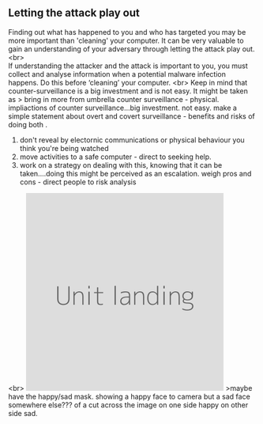 
## Letting the attack play out

Finding out what has happened to you and who has targeted you may be more important than &#39;cleaning&#39; your computer. It can be very valuable to gain an understanding of your adversary through letting the attack play out.
&lt;br&gt;  
If understanding the attacker and the attack is important to you, you must collect and analyse information when a potential malware infection happens. Do this before ‘cleaning’ your computer.
&lt;br&gt;
Keep in mind that counter-surveillance is a big investment and is not easy. It might be taken as
&gt; bring in more from umbrella counter surveillance - physical. impliactions of counter surveillance...big investment. not easy.
make a simple statement about overt and covert surveillance - benefits and risks of doing both .
1. don&#39;t reveal by electornic communications or physical behaviour you think you&#39;re being watched
2. move activities to a safe computer - direct to seeking help.
3. work on a strategy on dealing with this, knowing that it can be taken....doing this might be perceived as an escalation. weigh pros and cons - direct people to risk analysis


&lt;br&gt;
![](unit.png)
&gt;maybe have the happy/sad mask. showing a happy face to camera but a sad face somewhere else??? of a cut across the image on one side happy on other side sad.
